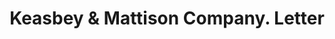 ---
doi: 10.7916/D8J68V1W
date_other: '1918'
date_other_textual: '1918'
form: correspondence
genre:
- Letters (correspondence)
name:
- Keasbey & Mattison Company
object_in_context_url: https://biggert.cul.columbia.edu/items/view/ave_biggert_01352
subject_hierarchical_geographic:
- Ambler, Pennsylvania, United States
subject_name:
- Keasbey & Mattison Company
title: Keasbey & Mattison Company. Letter
sort_title: Keasbey & Mattison Company. Letter
call_number: ave_biggert_01352
coordinates:
- 40.155,-75.22027777777778
pid: ave_biggert_01352
identifiers: ave_biggert_01352
canvas_id: ldpd:396614
permalink: "/items/ave_biggert_01352/"
layout: iiif-image-page
---